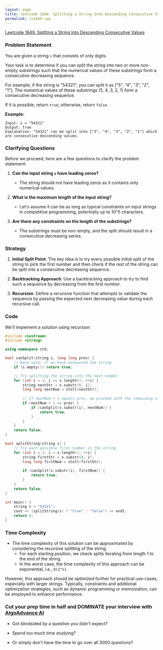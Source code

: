 ```yaml
---
layout: page
title: leetcode 1849. Splitting a String Into Descending Consecutive Values
permalink: /s1849-cpp
---
```

[Leetcode 1849. Splitting a String Into Descending Consecutive Values](https://algoadvance.github.io/algoadvance/l1849)
### Problem Statement

You are given a string `s` that consists of only digits.

Your task is to determine if you can split the string into two or more non-empty substrings such that the numerical values of these substrings form a consecutive decreasing sequence.

For example, if the string is "54321", you can split it as ["5", "4", "3", "2", "1"]. The numerical values of these substrings (5, 4, 3, 2, 1) form a consecutive decreasing sequence.

If it is possible, return `true`; otherwise, return `false`.

**Example:**

```
Input: s = "54321"
Output: true
Explanation: "54321" can be split into ["5", "4", "3", "2", "1"] which are consecutive descending values.
```

### Clarifying Questions

Before we proceed, here are a few questions to clarify the problem statement:

1. **Can the input string `s` have leading zeros?**
   - The string should not have leading zeros as it contains only numerical values.

2. **What is the maximum length of the input string?**
   - Let's assume it can be as long as typical constraints on input strings in competitive programming, potentially up to 10^5 characters.

3. **Are there any constraints on the length of the substrings?**
   - The substrings must be non-empty, and the split should result in a consecutive decreasing series.

### Strategy

1. **Initial Split Point**: The key idea is to try every possible initial split of the string to pick the first number and then check if the rest of the string can be split into a consecutive decreasing sequence.
  
2. **Backtracking Approach**: Use a backtracking approach to try to find such a sequence by decreasing from the first number.

3. **Recursion**: Define a recursive function that attempts to validate the sequence by passing the expected next decreasing value during each recursive call.

### Code

We'll implement a solution using recursion:

```cpp
#include <iostream>
#include <string>

using namespace std;

bool canSplit(string s, long long prev) {
    // Base case: if we have exhausted the string
    if (s.empty()) return true;

    // Try splitting the string into the next number
    for (int i = 1; i <= s.length(); ++i) {
        string nextStr = s.substr(0, i);
        long long nextNum = stoll(nextStr);
        
        // If nextNum + 1 equals prev, we proceed with the remaining string
        if (nextNum + 1 == prev) {
            if (canSplit(s.substr(i), nextNum)) {
                return true;
            }
        }
    }
    return false;
}

bool splitString(string s) {
    // Try each possible first number in the string
    for (int i = 1; i < s.length(); ++i) {
        string firstStr = s.substr(0, i);
        long long firstNum = stoll(firstStr);
        
        if (canSplit(s.substr(i), firstNum)) {
            return true;
        }
    }
    return false;
}

int main() {
    string s = "54321";
    cout << (splitString(s) ? "true" : "false") << endl;
    return 0;
}
```

### Time Complexity

- The time complexity of this solution can be approximated by considering the recursive splitting of the string:
  - For each starting position, we check splits iterating from length 1 to the end of the string.
  - In the worst case, the time complexity of this approach can be exponential, i.e., `O(2^n)`.

However, this approach should be optimized further for practical use-cases, especially with larger strings. Typically, constraints and additional optimization strategies, such as dynamic programming or memoization, can be employed to enhance performance.


### Cut your prep time in half and DOMINATE your interview with [AlgoAdvance AI](https://algoAdvance.com)

- Got blindsided by a question you didn't expect?

- Spend too much time studying?

- Or simply don't have the time to go over all 3000 questions?

